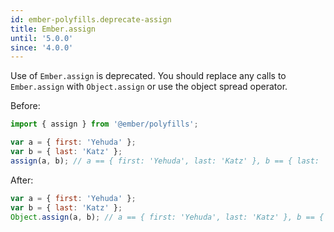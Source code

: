 ```yaml
---
id: ember-polyfills.deprecate-assign
title: Ember.assign
until: '5.0.0'
since: '4.0.0'
---
```


Use of `Ember.assign` is deprecated. You should replace any calls to `Ember.assign` with `Object.assign` or use the object spread operator.

Before:
``` javascript
import { assign } from '@ember/polyfills';

var a = { first: 'Yehuda' };
var b = { last: 'Katz' };
assign(a, b); // a == { first: 'Yehuda', last: 'Katz' }, b == { last: 'Katz' }
```

After:
``` javascript
var a = { first: 'Yehuda' };
var b = { last: 'Katz' };
Object.assign(a, b); // a == { first: 'Yehuda', last: 'Katz' }, b == { last: 'Katz' }
```

